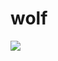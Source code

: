 # wolf

<img src="https://images.freecreatives.com/wp-content/uploads/2015/09/Wolf-Logo-Design.jpg">
